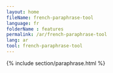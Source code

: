 ```yaml
---
layout: home
fileName: french-paraphrase-tool
language: fr
folderName : features
permalink: /ar/french-paraphrase-tool
lang: ar
tool: french-paraphrase-tool
---
```

{% include section/paraphrase.html %}